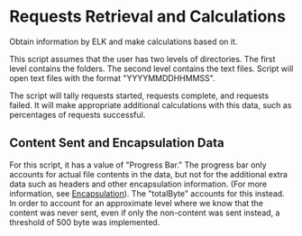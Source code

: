 # Requests Retrieval and Calculations
Obtain information by ELK and make calculations based on it.

This script assumes that the user has two levels of directories.  The first level contains the folders.  The second level contains the text files.  Script will open text files with the format "YYYYMMDDHHMMSS".

The script will tally requests started, requests complete, and requests failed.  It will make appropriate additional calculations with this data, such as percentages of requests successful.  

## Content Sent and Encapsulation Data
For this script, it has a value of "Progress Bar."  The progress bar only accounts for actual file contents in the data, but not for the additional extra data such as headers and other encapsulation information. (For more information, see [Encapsulation](https://en.wikipedia.org/wiki/Encapsulation_(networking)https://en.wikipedia.org/wiki/Encapsulation_(networking))).  The "totalByte" accounts for this instead.  In order to account for an approximate level where we know that the content was never sent, even if only the non-content was sent instead, a threshold of 500 byte was implemented.

